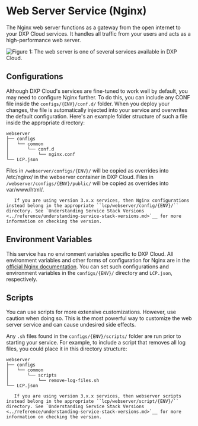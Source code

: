 # Web Server Service (Nginx)

The Nginx web server functions as a gateway from the open internet to your DXP 
Cloud services. It handles all traffic from your users and acts as a 
high-performance web server. 

![Figure 1: The web server is one of several services available in DXP Cloud.](./web-server-service/images/01.png)

## Configurations

Although DXP Cloud's services are fine-tuned to work well by default, you may 
need to configure Nginx further. To do this, you can include any CONF file 
inside the `configs/{ENV}/conf.d/` folder. When you deploy your changes, the file is 
automatically injected into your service and overwrites the default 
configuration. Here's an example folder structure of such a file inside the 
appropriate directory: 

    webserver
    ├── configs
    │   └── common
    │       └── conf.d
    │           └── nginx.conf
    └── LCP.json

Files in `/webserver/configs/{ENV}/` will be copied as overrides into /etc/nginx/ in the webserver container in DXP Cloud. Files in `/webserver/configs/{ENV}/public/` will be copied as overrides into var/www/html/.

```note::
   If you are using version 3.x.x services, then Nginx configurations instead belong in the appropriate ``lcp/webserver/config/{ENV}/`` directory. See `Understanding Service Stack Versions <../reference/understanding-service-stack-versions.md>`__ for more information on checking the version.
```

## Environment Variables

This service has no environment variables specific to DXP Cloud. All environment 
variables and other forms of configuration for Nginx are in the 
[official Nginx documentation](https://docs.nginx.com/). 
You can set such configurations and environment variables in the `configs/{ENV}/` 
directory and `LCP.json`, respectively. 

## Scripts

You can use scripts for more extensive customizations. However, use caution when 
doing so. This is the most powerful way to customize the web server service and 
can cause undesired side effects. 

Any `.sh` files found in the `configs/{ENV}/scripts/` folder are run prior to starting your 
service. For example, to include a script that removes all log files, you could 
place it in this directory structure: 

    webserver
    ├── configs
    │   └── common
    │       └── scripts
    │           └── remove-log-files.sh
    └── LCP.json

```note::
   If you are using version 3.x.x services, then webserver scripts instead belong in the appropriate ``lcp/webserver/script/{ENV}/`` directory. See `Understanding Service Stack Versions <../reference/understanding-service-stack-versions.md>`__ for more information on checking the version.
```
